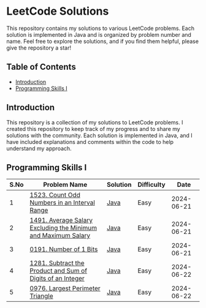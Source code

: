 # LeetCode Solutions

This repository contains my solutions to various LeetCode problems. Each solution is implemented in Java and is organized by problem number and name. Feel free to explore the solutions, and if you find them helpful, please give the repository a star!

## Table of Contents

- [Introduction](https://github.com/Rajendran2201/Leetcode-Solutions/tree/main)
- [Programming Skills I](https://github.com/Rajendran2201/Leetcode-Solutions/tree/main/Programming%20Skills%20I)


## Introduction

This repository is a collection of my solutions to LeetCode problems. I created this repository to keep track of my progress and to share my solutions with the community. Each solution is implemented in Java, and I have included explanations and comments within the code to help understand my approach.

## Programming Skills I

| S.No  | Problem Name                                                                                       | Solution                          | Difficulty | Date       |
|----|-----------------------------------------------------------------------------------------------------|-----------------------------------|------------|------------|
| 1  | [1523. Count Odd Numbers in an Interval Range](https://leetcode.com/problems/count-odd-numbers-in-an-interval-range/description/)                                                   | [Java](https://github.com/Rajendran2201/Leetcode-Solutions/tree/main/Programming%20Skills%20I/01%20-%20(1523.%20Count%20Odd%20Numbers%20in%20an%20Interval%20Range))     | Easy       | 2024-06-21 |
| 2  | [1491. Average Salary Excluding the Minimum and Maximum Salary](https://leetcode.com/problems/average-salary-excluding-the-minimum-and-maximum-salary/description/)                                   | [Java]([solutions/AddTwoNumbers.java](https://github.com/Rajendran2201/Leetcode-Solutions/tree/main/Programming%20Skills%20I/02%20-%20(1491.%20Average%20Salary%20Excluding%20the%20Minimum%20and%20Maximum%20Salary))) | Easy     | 2024-06-21 |
| 3  | [0191. Number of 1 Bits](https://leetcode.com/problems/number-of-1-bits/description/)                                   | [Java]([[solutions/AddTwoNumbers.java](https://github.com/Rajendran2201/Leetcode-Solutions/tree/main/Programming%20Skills%20I/02%20-%20(1491.%20Average%20Salary%20Excluding%20the%20Minimum%20and%20Maximum%20Salary))](https://github.com/Rajendran2201/Leetcode-Solutions/tree/main/Programming%20Skills%20I/03%20-%20(0191.%20Number%20of%201%20Bits))) | Easy     | 2024-06-21 |
| 4 | [1281. Subtract the Product and Sum of Digits of an Integer](https://leetcode.com/problems/subtract-the-product-and-sum-of-digits-of-an-integer/description/)   | [Java](https://github.com/Rajendran2201/Leetcode-Solutions/tree/main/Programming%20Skills%20I/04%20-%20(1281.%20Subtract%20the%20Product%20and%20Sum%20of%20Digits%20of%20an%20Integer)) | Easy | 2024-06-22 |
| 5 | [0976. Largest Perimeter Triangle](https://leetcode.com/problems/largest-perimeter-triangle/) | [Java](https://github.com/Rajendran2201/Leetcode-Solutions/tree/main/Programming%20Skills%20I/05%20-%20(0976.%20Largest%20Perimeter%20Triangle)) | Easy | 2024-06-22 |
